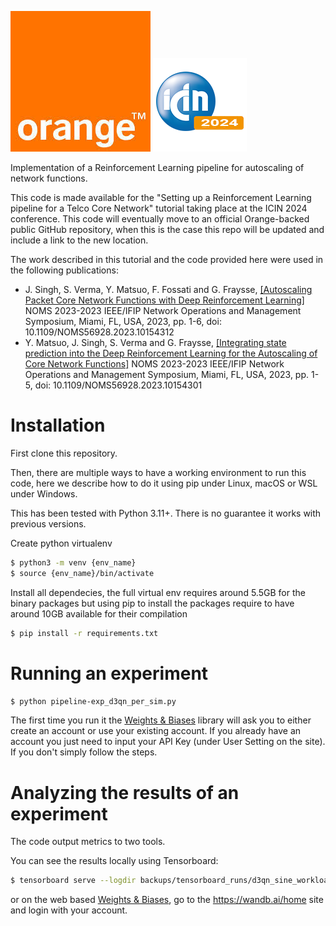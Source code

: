 ![Orange logo](assets/logo_orange.jpg) ![ICIN logo](assets/logo_icin.png)

Implementation of a Reinforcement Learning pipeline for autoscaling of network functions.

This code is made available for the "Setting up a Reinforcement Learning pipeline for a Telco Core Network" tutorial taking place at the ICIN 2024 conference.
This code will eventually move to an official Orange-backed public GitHub repository, when this is the case this repo will be updated and include a link to the new location.

The work described in this tutorial and the code provided here were used in the following publications:
* J. Singh, S. Verma, Y. Matsuo, F. Fossati and G. Fraysse, [[Autoscaling Packet Core Network Functions with Deep Reinforcement Learning]](https://ieeexplore.ieee.org/document/10154301) NOMS 2023-2023 IEEE/IFIP Network Operations and Management Symposium, Miami, FL, USA, 2023, pp. 1-6, doi: 10.1109/NOMS56928.2023.10154312 
* Y. Matsuo, J. Singh, S. Verma and G. Fraysse, [[Integrating state prediction into the Deep Reinforcement Learning for the Autoscaling of Core Network Functions]](https://ieeexplore.ieee.org/document/10154312) NOMS 2023-2023 IEEE/IFIP Network Operations and Management Symposium, Miami, FL, USA, 2023, pp. 1-5, doi: 10.1109/NOMS56928.2023.10154301

# Installation 

First clone this repository.

Then, there are multiple ways to have a working environment to run this code, here we describe how to do it using pip under Linux, macOS or WSL under Windows.

This has been tested with Python 3.11+. There is no guarantee it works with previous versions.

Create python virtualenv 
```bash
$ python3 -m venv {env_name}
$ source {env_name}/bin/activate
```

Install all dependecies, the full virtual env requires around 5.5GB for the binary packages but using pip to install the packages require to have around 10GB available for their compilation
```bash
$ pip install -r requirements.txt
```

# Running an experiment
```bash
$ python pipeline-exp_d3qn_per_sim.py 
```

The first time you run it the [Weights & Biases](https://wandb.ai) library will ask you to either create an account or use your existing account. If you already have an account you just need to input your API Key (under User Setting on the site). If you don't simply follow the steps.

# Analyzing the results of an experiment
The code output metrics to two tools.

You can see the results locally using Tensorboard:
```bash
$ tensorboard serve --logdir backups/tensorboard_runs/d3qn_sine_workload_pre_mainNetwork_2024-03-01-11-09/
```

or on the web based [Weights & Biases](https://wandb.ai), go to the https://wandb.ai/home site and login with your account.